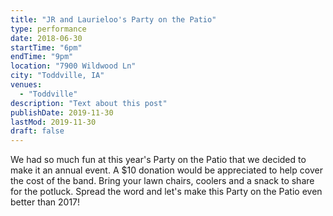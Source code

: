 ```yaml
---
title: "JR and Laurieloo's Party on the Patio"
type: performance
date: 2018-06-30
startTime: "6pm"
endTime: "9pm"
location: "7900 Wildwood Ln"
city: "Toddville, IA"
venues:
  - "Toddville"
description: "Text about this post"
publishDate: 2019-11-30
lastMod: 2019-11-30
draft: false
---
```


We had so much fun at this year's Party on the Patio that we decided to make it an annual event. A $10 donation would be appreciated to help cover the cost of the band. Bring your lawn chairs, coolers and a snack to share for the potluck. Spread the word and let's make this Party on the Patio even better than 2017!
